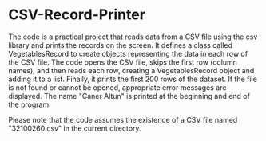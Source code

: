# CSV-Record-Printer

The code is a practical project that reads data from a CSV file using the csv library and prints the records on the screen. It defines a class called VegetablesRecord to create objects representing the data in each row of the CSV file. The code opens the CSV file, skips the first row (column names), and then reads each row, creating a VegetablesRecord object and adding it to a list. Finally, it prints the first 200 rows of the dataset. If the file is not found or cannot be opened, appropriate error messages are displayed. The name "Caner Altun" is printed at the beginning and end of the program.

Please note that the code assumes the existence of a CSV file named "32100260.csv" in the current directory.
